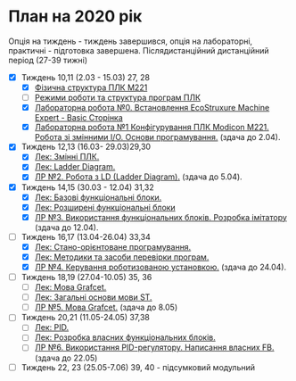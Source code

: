 # План на 2020 рік

Опція на тиждень - тиждень завершився, опція на лабораторні, практичні - підготовка завершена.
Післядистанційний дистанційний період (27-39 тижні)

- [x] Тиждень 10,11 (2.03 - 15.03) 27, 28
  - [x] [Фізична структура ПЛК M221](https://romamirkevich.github.io/PLCBeginner/%D0%9B%D0%B5%D0%BA%D1%86%D1%96%D1%97/01_HardM221.html)
  - [ ] [Режими роботи та структура програм ПЛК](https://romamirkevich.github.io/PLCBeginner/%D0%9B%D0%B5%D0%BA%D1%86%D1%96%D1%97/1_Modes.html)
  - [x] [Лабораторна робота №0. Встановлення EcoStruxure Machine Expert - Basic Сторінка](https://romamirkevich.github.io/PLCBeginner/%D0%9B%D0%B0%D0%B1%D0%BE%D1%80%D0%B0%D1%82/lab0_install.html)
  - [x] [Лабораторна робота №1 Конфігурування ПЛК Modicon M221. Робота зі змінними I/O. Основи програмування.](https://romamirkevich.github.io/PLCBeginner/%D0%9B%D0%B0%D0%B1%D0%BE%D1%80%D0%B0%D1%82/lab1_hard.html) (здача до 2.04).
- [x] Тиждень 12,13 (16.03- 29.03)29,30
  - [x] [Лек: Змінні ПЛК.](https://romamirkevich.github.io/PLCBeginner/%D0%9B%D0%B5%D0%BA%D1%86%D1%96%D1%97/8_vars.html) 
  - [x] [Лек: Ladder Diagram.](https://romamirkevich.github.io/PLCBeginner/%D0%9B%D0%B5%D0%BA%D1%86%D1%96%D1%97/3_LD.html) 
  - [x] [ЛР №2. Робота з LD (Ladder Diagram).](https://romamirkevich.github.io/PLCBeginner/%D0%9B%D0%B0%D0%B1%D0%BE%D1%80%D0%B0%D1%82/lab2_LD.html) (здача до 5.04).
- [x] Тиждень 14,15 (30.03 - 12.04) 31,32
  - [x] [Лек: Базові функціональні блоки.](https://romamirkevich.github.io/PLCBeginner/%D0%9B%D0%B5%D0%BA%D1%86%D1%96%D1%97/4_fb.html)
  - [x] [Лек: Розширені функціональні блоки](https://romamirkevich.github.io/PLCBeginner/%D0%9B%D0%B5%D0%BA%D1%86%D1%96%D1%97/11_exp_fb.html)
  - [x] [ЛР №3. Використання функціональних блоків. Розробка імітатору](https://romamirkevich.github.io/PLCBeginner/%D0%9B%D0%B0%D0%B1%D0%BE%D1%80%D0%B0%D1%82/lab3_FB.html) (здача до 12.04).
- [ ] Тиждень 16,17 (13.04-26.04) 33,34
  - [x] [Лек: Стано-орієнтоване програмування.](https://romamirkevich.github.io/PLCBeginner/%D0%9B%D0%B5%D0%BA%D1%86%D1%96%D1%97/statebase.html)
  - [x] [Лек: Методики та засоби перевірки програм.](https://romamirkevich.github.io/PLCBeginner/%D0%9B%D0%B5%D0%BA%D1%86%D1%96%D1%97/testing.html) 
  - [x] [ЛР №4. Керування роботизованою установкою.](https://romamirkevich.github.io/PLCBeginner/%D0%9B%D0%B0%D0%B1%D0%BE%D1%80%D0%B0%D1%82/lab4_robot.html) (здача до 24.04).
- [ ] Тиждень 18,19 (27.04-10.05) 35, 36
  - [ ] [Лек: Мова Grafcet.](https://romamirkevich.github.io/PLCBeginner/%D0%9B%D0%B5%D0%BA%D1%86%D1%96%D1%97/6_SFC.html)
  - [ ] [Лек: Загальні основи мови ST.](https://romamirkevich.github.io/PLCBeginner/%D0%9B%D0%B5%D0%BA%D1%86%D1%96%D1%97/st.html)
  - [ ] [ЛР №5. Мова Grafcet.](https://romamirkevich.github.io/PLCBeginner/%D0%9B%D0%B0%D0%B1%D0%BE%D1%80%D0%B0%D1%82/lab5_SFC.html) (здача до 8.05)
- [ ] Тиждень 20,21 (11.05-24.05) 37,38
  - [ ] [Лек: PID.](https://romamirkevich.github.io/PLCBeginner/%D0%9B%D0%B5%D0%BA%D1%86%D1%96%D1%97/4_1_PID.html)
  - [ ] [Лек: Розробка власних функціональних блоків.](https://romamirkevich.github.io/PLCBeginner/%D0%9B%D0%B5%D0%BA%D1%86%D1%96%D1%97/DFB.html) 
  - [ ] [ЛР №6. Використання PID-регулятору. Написання власних FB.](https://romamirkevich.github.io/PLCBeginner/%D0%9B%D0%B0%D0%B1%D0%BE%D1%80%D0%B0%D1%82/lab6_PID.html) (здача до 22.05)
- [ ] Тиждень 22, 23 (25.05-7.06) 39, 40 - підсумковий модульний
